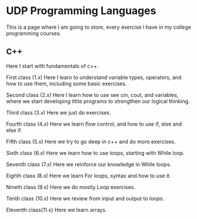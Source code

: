 # UDP Programming Languages 
This is a page where I am going to store, every exercise I have in my college programming courses.

## C++
Here I start with fundamentals of c++.

First class (1.x)
Here I learn to understand variable types, operators, and how to use them, including some basic exercises.

Second class (2.x)
Here I learn how to use see cin, cout, and variables, where we start developing little programs to strengthen our logical thinking.

Third class (3.x)
Here we just do exercises.

Fourth class (4.x)
Here we learn flow control, and how to use if, else and else if.

Fifth class (5.x)
Here we try to go deep in c++ and do more exercises.

Sixth class (6.x)
Here we learn how to use loops, starting with While loop.

Seventh class (7.x)
Here we reinforce our knowledge in While loops.

Eighth class (8.x)
Here we learn For loops, syntax and how to use it.

Nineth class (9.x)
Here we do mostly Loop exercises.

Tenth class (10.x)
Here we review from input and output to loops.

Eleventh class(11.x)
Here we learn arrays.
